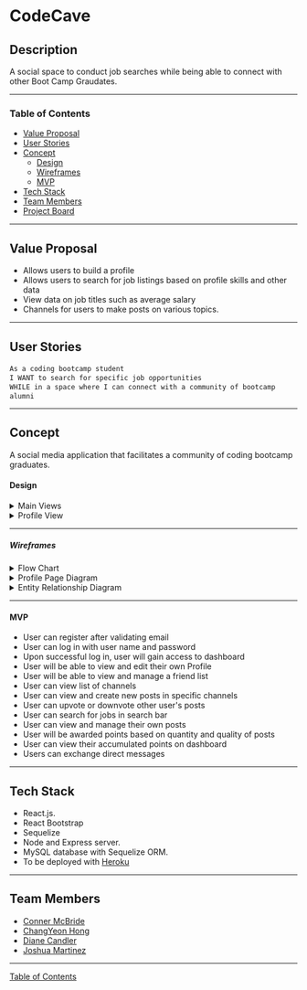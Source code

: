 # CodeCave

## Description 
A social space to conduct job searches while being able to connect with other Boot Camp Graudates.

---

### Table of Contents

- [Value Proposal](#value-proposal)
- [User Stories](#user-stories)
- [Concept](#concept)
  - [Design](#design)
  - [Wireframes](#wireframes)
  - [MVP](#mvp)
- [Tech Stack](#tech-stack)
- [Team Members](#team-members)
- [Project Board](https://github.com/Group-5-Project-2/CodeCave/projects/1)

---


## Value Proposal

- Allows users to build a profile
- Allows users to search for job listings based on profile skills and other data
- View data on job titles such as average salary
- Channels for users to make posts on various topics.
---



## User Stories

```
As a coding bootcamp student
I WANT to search for specific job opportunities
WHILE in a space where I can connect with a community of bootcamp alumni
```

---

## Concept

A social media application that facilitates a community of coding bootcamp graduates.

#### Design

<details>
<summary>Main Views</summary>
Coming soon...
</details>

<details>
<summary>Profile View</summary>
Coming soon...
</details>

---


##### Wireframes

<details>
  <summary>Flow Chart</summary>
  <img src="images\codecave.png" width = "600px">
</details>

<details>
  <summary>Profile Page Diagram</summary>
  <img src="images\ProfilePageDiagram.png" width = "600px">
</details>

<details>
<summary>Entity Relationship Diagram</summary>
<p> Coming soon...</p>
</details>

---

#### MVP

- User can register after validating email
- User can log in with user name and password
- Upon successful log in, user will gain access to dashboard
- User will be able to view and edit their own Profile
- User will be able to view and manage a friend list
- User can view list of channels
- User can view and create new posts in specific channels
- User can upvote or downvote other user's posts
- User can search for jobs in search bar
- User can view and manage their own posts
- User will be awarded points based on quantity and quality of posts
- User can view their accumulated points on dashboard
- Users can exchange direct messages
---

## Tech Stack

- React.js.
- React Bootstrap
- Sequelize
- Node and Express server.
- MySQL database with Sequelize ORM.
- To be deployed with [Heroku](https://www.heroku.com/platform)
---


## Team Members

- <a href="https://github.com/CGMcBride">Conner McBride</a>
- <a href="https://github.com/chong0810">ChangYeon Hong</a>
- <a href="https://github.com/dianecandler">Diane Candler</a>
- <a href="https://github.com/JDMartinez1531">Joshua Martinez</a>

---

[Table of Contents](#table-of-contents)